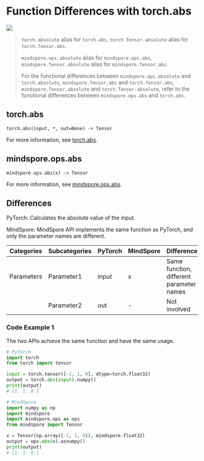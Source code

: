 # Function Differences with torch.abs

<a href="https://gitee.com/mindspore/docs/blob/master/docs/mindspore/source_en/note/api_mapping/pytorch_diff/abs.md" target="_blank"><img src="https://mindspore-website.obs.cn-north-4.myhuaweicloud.com/website-images/master/resource/_static/logo_source_en.png"></a>

> `torch.absolute` alias for `torch.abs`, `torch.Tensor.absolute` alias for `torch.Tensor.abs`.
>
> `mindspore.ops.absolute` alias for `mindspore.ops.abs`, `mindspore.Tensor.absolute` alias for `mindspore.Tensor.abs`.
>
> For the functional differences between `mindspore.ops.absolute` and `torch.absolute`, `mindspore.Tensor.abs` and `torch.Tensor.abs`, `mindspore.Tensor.absolute` and `torch.Tensor.absolute`, refer to the functional differences between `mindspore.ops.abs` and `torch.abs`.

## torch.abs

```text
torch.abs(input, *, out=None) -> Tensor
```

For more information, see [torch.abs](https://pytorch.org/docs/1.8.1/generated/torch.abs.html).

## mindspore.ops.abs

```text
mindspore.ops.abs(x) -> Tensor
```

For more information, see [mindspore.ops.abs](https://mindspore.cn/docs/en/master/api_python/ops/mindspore.ops.abs.html).

## Differences

PyTorch: Calculates the absolute value of the input.

MindSpore: MindSpore API implements the same function as PyTorch, and only the parameter names are different.

| Categories | Subcategories   | PyTorch     | MindSpore   | Differences   |
| ---- | ----- | ------- | --------- | --------------------- |
| Parameters | Parameter1 | input   | x | Same function, different parameter names |
|  | Parameter2 | out | - | Not involved |

### Code Example 1

The two APIs achieve the same function and have the same usage.

```python
# PyTorch
import torch
from torch import tensor

input = torch.tensor([-1, 1, 0], dtype=torch.float32)
output = torch.abs(input).numpy()
print(output)
# [1. 1. 0.]

# MindSpore
import numpy as np
import mindspore
import mindspore.ops as ops
from mindspore import Tensor

x = Tensor(np.array([-1, 1, 0]), mindspore.float32)
output = ops.abs(x).asnumpy()
print(output)
# [1. 1. 0.]
```
